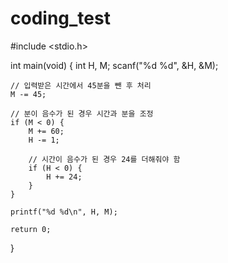 # coding_test

#include <stdio.h>

int main(void) {
    int H, M;
    scanf("%d %d", &H, &M);

    // 입력받은 시간에서 45분을 뺀 후 처리
    M -= 45;

    // 분이 음수가 된 경우 시간과 분을 조정
    if (M < 0) {
        M += 60;
        H -= 1;
        
        // 시간이 음수가 된 경우 24를 더해줘야 함
        if (H < 0) {
            H += 24;
        }
    }

    printf("%d %d\n", H, M);

    return 0;
}
